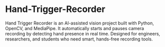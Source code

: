 # Hand-Trigger-Recorder
Hand Trigger Recorder is an AI-assisted vision project built with Python, OpenCV, and MediaPipe. It automatically starts and pauses camera recording by detecting hand presence in real time. Designed for engineers, researchers, and students who need smart, hands-free recording tools.
